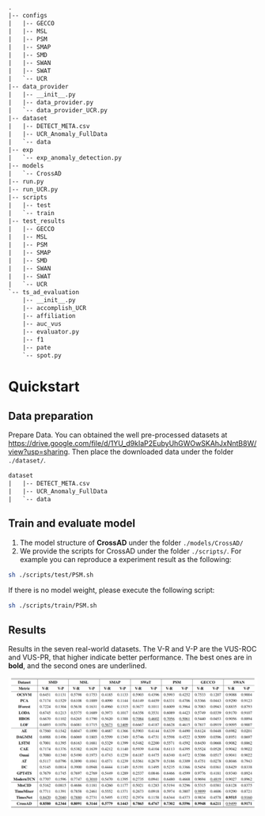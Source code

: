 ```
.
|-- configs
|   |-- GECCO
|   |-- MSL
|   |-- PSM
|   |-- SMAP
|   |-- SMD
|   |-- SWAN
|   |-- SWAT
|   `-- UCR
|-- data_provider
|   |-- __init__.py
|   |-- data_provider.py
|   `-- data_provider_UCR.py
|-- dataset
|   |-- DETECT_META.csv
|   |-- UCR_Anomaly_FullData
|   `-- data
|-- exp
|   `-- exp_anomaly_detection.py
|-- models
|   `-- CrossAD
|-- run.py
|-- run_UCR.py
|-- scripts
|   |-- test
|   `-- train
|-- test_results
|   |-- GECCO
|   |-- MSL
|   |-- PSM
|   |-- SMAP
|   |-- SMD
|   |-- SWAN
|   |-- SWAT
|   `-- UCR
`-- ts_ad_evaluation
    |-- __init__.py
    |-- accomplish_UCR
    |-- affiliation
    |-- auc_vus
    |-- evaluator.py
    |-- f1
    |-- pate
    `-- spot.py
```

# Quickstart
## Data preparation
Prepare Data. You can obtained the well pre-processed datasets at https://drive.google.com/file/d/1YU_d9kIaP2EubyUhGWOwSKAhJxNntB8W/view?usp=sharing. 
Then place the downloaded data under the folder ```./dataset/```.
```
dataset
|   |-- DETECT_META.csv
|   |-- UCR_Anomaly_FullData
|   `-- data
```
## Train and evaluate model
1. The model structure of **CrossAD** under the folder ```./models/CrossAD/```
2. We provide the scripts for CrossAD under the folder ```./scripts/```. For example you can reproduce a experiment result as the following:
```bash
sh ./scripts/test/PSM.sh
```
If there is no model weight, please execute the following script:
```bash
sh ./scripts/train/PSM.sh
```
## Results
Results in the seven real-world datasets. The V-R and V-P are the VUS-ROC and VUS-PR, that higher indicate better performance. The best ones are in **bold**, and the second ones are underlined.

![VUS](figs/vus.png)

